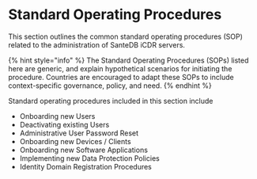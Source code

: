 # Standard Operating Procedures

This section outlines the common standard operating procedures (SOP) related to the administration of SanteDB iCDR servers.&#x20;

{% hint style="info" %}
The Standard Operating Procedures (SOPs) listed here are generic, and explain hypothetical scenarios for initiating the procedure. Countries are encouraged to adapt these SOPs to include context-specific governance, policy, and need.
{% endhint %}

Standard operating procedures included in this section include

* Onboarding new Users
* Deactivating existing Users
* Administrative User Password Reset
* Onboarding new Devices / Clients
* Onboarding new Software Applications
* Implementing new Data Protection Policies
* Identity Domain Registration Procedures
